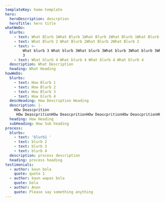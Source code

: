 ```yaml
---
templateKey: home-template
hero:
  heroDescription: descrption
  heroTitle: hero title
whatWeDo:
  blurbs:
    - text: What Blurb 1What Blurb 1What Blurb 1What Blurb 1What Blurb 1
    - text: What Blurb 2 What Blurb 2What Blurb 2What Blurb 2
    - text: >-
        What blurb 3 What blurb 3What blurb 3What blurb 3What blurb 3What blurb
        3
    - text: What blurb 4 What blurb 4 What blurb 4 What blurb 4
  description: What Description
  heading: What Heading
howWeDo:
  blurbs:
    - text: How Blurb 1
    - text: How Blurb 2
    - text: How Blurb 3
    - text: How blurb 4
  descHeading: How Description Heading
  description: |-
    HOw Deascprition
     HOw DeascpritionHOw DeascpritionHOw DeascpritionHOw DeascpritionHOw DeascpritionHOw Deascprition
  heading: How Heading
  subHeading: How Sub heading
process:
  blurbs:
    - text: 'blurb1 '
    - text: blurb 2
    - text: blurb 3
    - text: blurb 4
  description: process description
  heading: process heading
testimonials:
  - author: kaun bola
    quote: quote 1
  - author: kaun wapas bola
    quote: bola
  - author: Anon
    quote: Please say something anything
---
```


